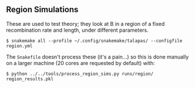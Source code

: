 ## Region Simulations

These are used to test theory; they look at B in 
a region of a fixed recombination rate and length, 
under different parameters. 

    $ snakemake all --profile ~/.config/snakemake/talapas/ --configfile region.yml

The `Snakefile` doesn't process these (it's a pain...) so 
this is done manually on a larger machine (20 cores are 
requested by default) with:

    $ python ../../tools/process_region_sims.py runs/region/ region_results.pkl
